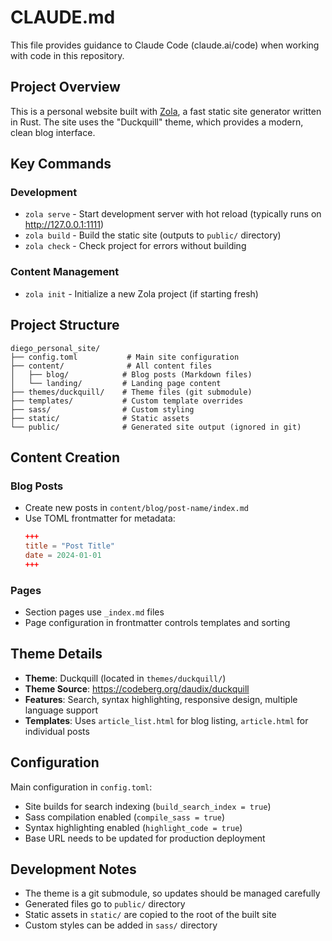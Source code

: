 # CLAUDE.md

This file provides guidance to Claude Code (claude.ai/code) when working with code in this repository.

## Project Overview

This is a personal website built with [Zola](https://www.getzola.org), a fast static site generator written in Rust. The site uses the "Duckquill" theme, which provides a modern, clean blog interface.

## Key Commands

### Development
- `zola serve` - Start development server with hot reload (typically runs on http://127.0.0.1:1111)
- `zola build` - Build the static site (outputs to `public/` directory)
- `zola check` - Check project for errors without building

### Content Management
- `zola init` - Initialize a new Zola project (if starting fresh)

## Project Structure

```
diego_personal_site/
├── config.toml           # Main site configuration
├── content/              # All content files
│   ├── blog/            # Blog posts (Markdown files)
│   └── landing/         # Landing page content
├── themes/duckquill/    # Theme files (git submodule)
├── templates/           # Custom template overrides
├── sass/                # Custom styling
├── static/              # Static assets
└── public/              # Generated site output (ignored in git)
```

## Content Creation

### Blog Posts
- Create new posts in `content/blog/post-name/index.md`
- Use TOML frontmatter for metadata:
  ```toml
  +++
  title = "Post Title"
  date = 2024-01-01
  +++
  ```

### Pages
- Section pages use `_index.md` files
- Page configuration in frontmatter controls templates and sorting

## Theme Details

- **Theme**: Duckquill (located in `themes/duckquill/`)
- **Theme Source**: https://codeberg.org/daudix/duckquill
- **Features**: Search, syntax highlighting, responsive design, multiple language support
- **Templates**: Uses `article_list.html` for blog listing, `article.html` for individual posts

## Configuration

Main configuration in `config.toml`:
- Site builds for search indexing (`build_search_index = true`)
- Sass compilation enabled (`compile_sass = true`)
- Syntax highlighting enabled (`highlight_code = true`)
- Base URL needs to be updated for production deployment

## Development Notes

- The theme is a git submodule, so updates should be managed carefully
- Generated files go to `public/` directory
- Static assets in `static/` are copied to the root of the built site
- Custom styles can be added in `sass/` directory
